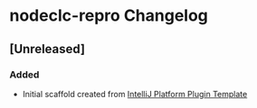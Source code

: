 <!-- Keep a Changelog guide -> https://keepachangelog.com -->

# nodeclc-repro Changelog

## [Unreleased]
### Added
- Initial scaffold created from [IntelliJ Platform Plugin Template](https://github.com/JetBrains/intellij-platform-plugin-template)
